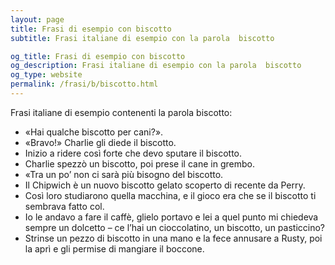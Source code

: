 ```yaml
---
layout: page
title: Frasi di esempio con biscotto 
subtitle: Frasi italiane di esempio con la parola  biscotto

og_title: Frasi di esempio con biscotto 
og_description: Frasi italiane di esempio con la parola  biscotto
og_type: website
permalink: /frasi/b/biscotto.html
---
```


Frasi italiane di esempio contenenti la parola biscotto:


- «Hai qualche biscotto per cani?».
- «Bravo!» Charlie gli diede il biscotto.
- Inizio a ridere così forte che devo sputare il biscotto.
- Charlie spezzò un biscotto, poi prese il cane in grembo.
- «Tra un po’ non ci sarà più bisogno del biscotto.
- Il Chipwich è un nuovo biscotto gelato scoperto di recente da Perry.
- Così loro studiarono quella macchina, e il gioco era che se il biscotto ti sembrava fatto col.
- Io le andavo a fare il caffè, glielo portavo e lei a quel punto mi chiedeva sempre un dolcetto – ce l’hai un cioccolatino, un biscotto, un pasticcino?
- Strinse un pezzo di biscotto in una mano e la fece annusare a Rusty, poi la aprì e gli permise di mangiare il boccone.
